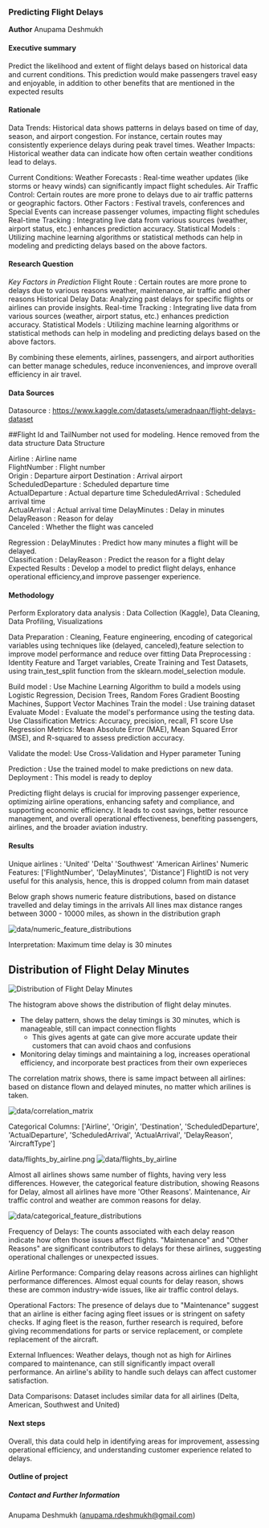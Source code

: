 ### Predicting Flight Delays

**Author**
Anupama Deshmukh

#### Executive summary
Predict the likelihood and extent of flight delays based on historical data and current conditions. 
This prediction would make passengers travel easy and enjoyable, in addition to other benefits that are 
mentioned in the expected results

#### Rationale
Data Trends: Historical data shows patterns in delays based on time of day, season, and airport congestion. 
For instance, certain routes may consistently experience delays during peak travel times.
Weather Impacts: Historical weather data can indicate how often certain weather conditions lead to delays.

Current Conditions:
Weather Forecasts  : Real-time weather updates (like storms or heavy winds) can significantly impact flight schedules.
Air Traffic Control: Certain routes are more prone to delays due to air traffic patterns or geographic factors.
Other Factors      : Festival travels, conferences and Special Events can increase passenger volumes, 
                     impacting flight schedules
Real-time Tracking : Integrating live data from various sources (weather, airport status, etc.) enhances prediction accuracy.
Statistical Models : Utilizing machine learning algorithms or statistical methods can help in modeling and predicting 
                     delays based on the above factors.

#### Research Question
*Key Factors in Prediction*
Flight Route         : Certain routes are more prone to delays due to various reasons weather, maintenance, 
                       air traffic and other reasons
Historical Delay Data: Analyzing past delays for specific flights or airlines can provide insights.
Real-time Tracking   : Integrating live data from various sources (weather, airport status, etc.) 
                       enhances prediction accuracy.
Statistical Models   : Utilizing machine learning algorithms or statistical methods can help in modeling 
                       and predicting delays based on the above factors.

By combining these elements, airlines, passengers, and airport authorities can better manage schedules,
reduce inconveniences, and improve overall efficiency in air travel.

#### Data Sources
Datasource : https://www.kaggle.com/datasets/umeradnaan/flight-delays-dataset

##Flight Id and TailNumber not used for modeling. Hence removed from the data structure
Data Structure 

Airline	     				: Airline name 	
FlightNumber 				:	Flight number 	
Origin	    		  	: Departure airport 
Destination	 				: Arrival airport 	
ScheduledDeparture	: Scheduled departure time 	
ActualDeparture	    : Actual departure time 
ScheduledArrival	  : Scheduled arrival time 	
ActualArrival	      : Actual arrival time 
DelayMinutes	      : Delay in minutes 	
DelayReason	        : Reason for delay 	
Canceled	          : Whether the flight was canceled


Regression          : DelayMinutes :  Predict how many minutes a flight will be delayed.  
Classification      : DelayReason : Predict the reason for a flight delay   
Expected Results    : Develop a model to predict flight delays, enhance operational efficiency,and improve passenger experience.

#### Methodology
Perform Exploratory data analysis : Data Collection (Kaggle), Data Cleaning, Data Profiling, Visualizations

Data  Preparation : Cleaning, Feature engineering, encoding of categorical variables using techniques like (delayed, canceled),feature selection to improve model performance and reduce over fitting
Data Preprocessing : Identity Feature and Target variables, Create Training and Test Datasets, using train_test_split function from the sklearn.model_selection module. 

Build model : Use Machine Learning Algorithm to build a  models using Logistic Regression, Decision Trees, Random Fores
               Gradient Boosting Machines, Support Vector Machines
Train the model : Use training dataset
Evaluate Model :  Evaluate the model's performance using the testing data. 
                  Use Classification Metrics: Accuracy, precision, recall, F1 score 
                  Use Regression Metrics: Mean Absolute Error (MAE), Mean Squared Error (MSE), and R-squared to assess prediction accuracy.


Validate the model:  Use Cross-Validation and Hyper parameter Tuning

Prediction : Use the trained model to make predictions on new data.
Deployment : This model is ready to deploy

Predicting flight delays is crucial for improving passenger experience, optimizing airline operations, 
enhancing safety and compliance, and supporting economic efficiency. It leads to cost savings, better resource management, 
and overall operational effectiveness, benefiting passengers, airlines, and the broader aviation industry.

#### Results
Unique airlines : 'United' 'Delta' 'Southwest' 'American Airlines'
Numeric Features:  ['FlightNumber', 'DelayMinutes', 'Distance']
                   FlightID is not very useful for this analysis, hence, this is dropped column from main dataset

Below graph shows numeric feature distributions, based on distance travelled and delay timings in the arrivals 
All lines max distance ranges between 3000 - 10000 miles, as shown in the distribution graph 

![data/numeric_feature_distributions](data/numeric_feature_distributions.png)

Interpretation:  Maximum time delay is 30 minutes

## Distribution of Flight Delay Minutes

![Distribution of Flight Delay Minutes](data/flight_delay_distribution.png)

The histogram above shows the distribution of flight delay minutes.
   - The delay pattern, shows the delay timings is 30 minutes, which is manageable, still can impact connection flights
	 - This gives agents at gate can give more accurate update their customers that can avoid chaos and confusions
   - Monitoring delay timings and maintaining a log, increases operational efficiency, and incorporate best practices from their own experieces
	 

The correlation matrix shows, there is same impact between all airlines:
based on distance flown and delayed minutes, no matter which arilines is taken.

![data/correlation_matrix](data/correlation_matrix.png)


Categorical Columns: ['Airline', 'Origin', 'Destination', 'ScheduledDeparture', 'ActualDeparture', 'ScheduledArrival', 'ActualArrival', 'DelayReason', 'AircraftType']

data/flights_by_airline.png
![data/flights_by_airline](data/flights_by_airline.png)

Almost all airlines shows same number of flights, having very less differences.
However, the categorical feature distribution, showing Reasons for Delay, almost all airlines have more 'Other Reasons'.
Maintenance, Air traffic control and weather are common reasons for delay.

![data/categorical_feature_distributions](data/categorical_feature_distributions.png)



Frequency of Delays: The counts associated with each delay reason indicate how often those issues affect flights. 
                      "Maintenance" and "Other Reasons" are significant contributors to delays 
											for these airlines, suggesting operational challenges or unexpected issues.

Airline Performance: Comparing delay reasons across airlines can highlight performance differences. 
                     Almost equal counts for delay reason, shows these are common industry-wide issues, 
										 like air traffic control delays.

Operational Factors: The presence of delays due to "Maintenance" suggest that an airline is either facing aging fleet issues
                      or is stringent on safety checks. If aging fleet is the reason, further research is required, 
											before giving recommendations for parts or service replacement, or complete replacement of the aircraft.

External Influences: Weather delays, though not as high for Airlines compared to maintenance, 
                     can still significantly impact overall performance. 
										 An airline's ability to handle such delays can affect customer satisfaction.


Data Comparisons:  Dataset includes similar data for all airlines (Delta, American, Southwest and United) 

#### Next steps
Overall, this data could help in identifying areas for improvement, assessing operational efficiency, and 
understanding customer experience related to delays.

#### Outline of project



##### Contact and Further Information
Anupama Deshmukh (anupama.rdeshmukh@gmail.com)
